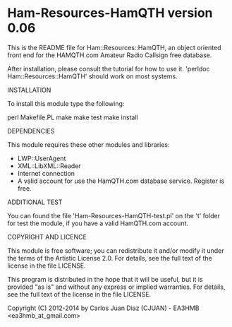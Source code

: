Ham-Resources-HamQTH version 0.06
=================================

This is the README file for Ham::Resources::HamQTH, an object oriented front end for the HAMQTH.com Amateur Radio Callsign free database.

After installation, please consult the tutorial for how to use it. 
'perldoc Ham::Resources::HamQTH' should work on most systems.


INSTALLATION

To install this module type the following:

   perl Makefile.PL
   make
   make test
   make install

DEPENDENCIES

This module requires these other modules and libraries:

  - LWP::UserAgent
  - XML::LibXML::Reader
  - Internet connection
  - A valid account for use the HamQTH.com database service. Register is free.

ADDITIONAL TEST

You can found the file 'Ham-Resources-HamQTH-test.pl' on the 't' folder for test the module, if you have a valid HamQTH.com account.

COPYRIGHT AND LICENCE

This module is free software; you can redistribute it and/or
modify it under the terms of the Artistic License 2.0. For
details, see the full text of the license in the file LICENSE.

This program is distributed in the hope that it will be
useful, but it is provided "as is" and without any express
or implied warranties. For details, see the full text of
the license in the file LICENSE.

Copyright (C) 2012-2014 by Carlos Juan Diaz (CJUAN) - EA3HMB <ea3hmb_at_gmail.com>
